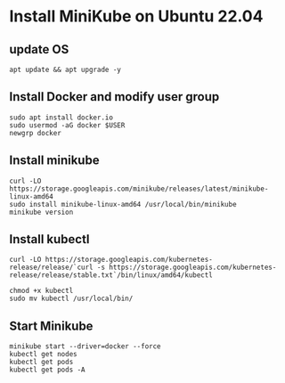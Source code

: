 # Install MiniKube on Ubuntu 22.04

## update OS

	apt update && apt upgrade -y

## Install Docker and modify user group

	sudo apt install docker.io
	sudo usermod -aG docker $USER
	newgrp docker


##	Install minikube 

	curl -LO https://storage.googleapis.com/minikube/releases/latest/minikube-linux-amd64
	sudo install minikube-linux-amd64 /usr/local/bin/minikube
	minikube version

##	Install kubectl

	curl -LO https://storage.googleapis.com/kubernetes-release/release/`curl -s https://storage.googleapis.com/kubernetes-release/release/stable.txt`/bin/linux/amd64/kubectl

	chmod +x kubectl
	sudo mv kubectl /usr/local/bin/

## Start Minikube 

	minikube start --driver=docker --force
	kubectl get nodes
	kubectl get pods
	kubectl get pods -A 
	
